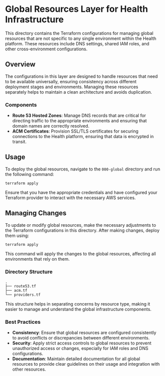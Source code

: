 # Global Resources Layer for Health Infrastructure

This directory contains the Terraform configurations for managing global resources that are not specific to any single environment within the Health platform. These resources include DNS settings, shared IAM roles, and other cross-environment configurations.

## Overview

The configurations in this layer are designed to handle resources that need to be available universally, ensuring consistency across different deployment stages and environments. Managing these resources separately helps to maintain a clean architecture and avoids duplication.

### Components

- **Route 53 Hosted Zones**: Manage DNS records that are critical for directing traffic to the appropriate environments and ensuring that domain names are correctly resolved.
- **ACM Certificates**: Provision SSL/TLS certificates for securing connections to the Health platform, ensuring that data is encrypted in transit.

## Usage

To deploy the global resources, navigate to the `000-global` directory and run the following command:

```
terraform apply
```

Ensure that you have the appropriate credentials and have configured your Terraform provider to interact with the necessary AWS services.

## Managing Changes

To update or modify global resources, make the necessary adjustments to the Terraform configurations in this directory. After making changes, deploy them using:

```
terraform apply
```

This command will apply the changes to the global resources, affecting all environments that rely on them.

### Directory Structure

```
.
├── route53.tf
├── acm.tf
└── providers.tf
```

This structure helps in separating concerns by resource type, making it easier to manage and understand the global infrastructure components.

### Best Practices

- **Consistency**: Ensure that global resources are configured consistently to avoid conflicts or discrepancies between different environments.
- **Security**: Apply strict access controls to global resources to prevent unauthorized access or changes, especially for IAM roles and DNS configurations.
- **Documentation**: Maintain detailed documentation for all global resources to provide clear guidelines on their usage and integration with other resources.